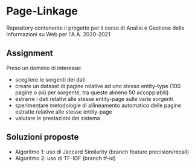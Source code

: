 # Page-Linkage
Repository contenente il progetto per il corso di Analisi e Gestione delle Informazioni su Web per l'A.A. 2020-2021
## Assignment
Preso un dominio di interesse:
 - scegliere le sorgenti dei dati 
 - creare un dataset di pagine relative ad uno stesso entity-type (100 pagine o più per sorgente, tra queste almeno 50 accoppiabili)
 - estrarre i dati relativi alle stesse entity-page sulle varie sorgenti
 - sperimentare metodologie di allineamento automatico delle pagine estratte relative alle stesse entity-page
 - valutare le prestazioni del sistema 
## Soluzioni proposte
- Algoritmo 1: uso di Jaccard Similarity (branch feature precision/recall)
- Algoritmo 2: uso di TF-IDF (branch tf-id)
